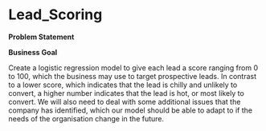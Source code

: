# Lead_Scoring
**Problem Statement**

**Business Goal**

Create a logistic regression model to give each lead a score ranging from 0 to 100, which the business may use to target prospective leads. In contrast to a lower score, which indicates that the lead is chilly and unlikely to convert, a higher number indicates that the lead is hot, or most likely to convert.
We will also need to deal with some additional issues that the company has identified, which our model should be able to adapt to if the needs of the organisation change in the future. 
